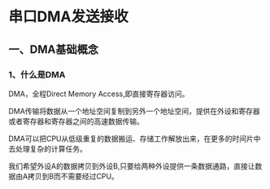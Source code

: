 # 串口DMA发送接收

## 一、DMA基础概念

### 1、什么是DMA

DMA，全程Direct Memory Access,即直接寄存器访问。

DMA传输将数据从一个地址空间复制到另外一个地址空间，提供在外设和寄存器或者寄存器和寄存器之间的高速数据传输。

DMA可以把CPU从低级重复的数据搬运、存储工作解放出来，在更多的时间片中去处理复杂的计算任务。

我们希望外设A的数据拷贝到外设B,只要给两种外设提供一条数据通路，直接让数据由A拷贝到B而不需要经过CPU。

